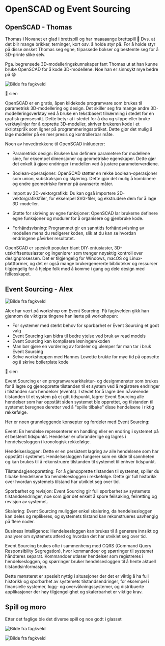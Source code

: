 # OpenSCAD og Event Sourcing

## OpenSCAD - Thomas

Thomas i Novanet er glad i brettspill og har maaaaange brettspill 🎲 Dvs. at det blir mange brikker, terninger, kort osv. å holde styr på. For å holde styr på disse ønsket Thomas seg egne, tilpassede bokser og bestemte seg for å 3D-printe slike selv.

Pga. begrensede 3D-modelleringskunnskaper fant Thomas ut at han kunne bruke OpenSCAD for å kode 3D-modellene. Noe han er sinnsykt mye bedre på 😁

![Bilde fra fagkveld](https://github.com/novanet/fagkvelder/blob/master/docs/20230921/content/IMG_8178.jpg)

🤖 sier:

OpenSCAD er en gratis, åpen kildekode programvare som brukes til parametrisk 3D-modellering og design. Det skiller seg fra mange andre 3D-modelleringsverktøy ved å bruke en tekstbasert tilnærming i stedet for en grafisk grensesnitt. Dette betyr at i stedet for å dra og slippe eller bruke verktøylinjer for å opprette 3D-modeller, skriver brukeren kode i et skriptspråk som ligner på programmeringsspråket. Dette gjør det mulig å lage modeller på en mer presis og kontrollerbar måte.

Noen av hovedtrekkene til OpenSCAD inkluderer:

- Parametrisk design: Brukere kan definere parametere for modellene sine, for eksempel dimensjoner og geometriske egenskaper. Dette gjør det enkelt å gjøre endringer i modellen ved å justere parameterverdiene.

- Boolean-operasjoner: OpenSCAD støtter en rekke boolean-operasjoner som union, substraksjon og skjæring. Dette gjør det mulig å kombinere og endre geometriske former på avanserte måter.

- Import av 2D-vektorgrafikk: Du kan også importere 2D-vektorgrafikkfiler, for eksempel SVG-filer, og ekstrudere dem for å lage 3D-modeller.

- Støtte for skriving av egne funksjoner: OpenSCAD lar brukerne definere egne funksjoner og moduler for å organisere og gjenbruke kode.

- Forhåndsvisning: Programmet gir en sanntids forhåndsvisning av modellen mens du redigerer koden, slik at du kan se hvordan endringene påvirker resultatet.

OpenSCAD er spesielt populær blant DIY-entusiaster, 3D-utskriftsentusiaster og ingeniører som trenger nøyaktig kontroll over designprosessen. Det er tilgjengelig for Windows, macOS og Linux-plattformer, og det er også mange brukergenererte biblioteker og ressurser tilgjengelig for å hjelpe folk med å komme i gang og dele design med fellesskapet.

## Event Sourcing - Alex

![Bilde fra fagkveld](https://github.com/novanet/fagkvelder/blob/master/docs/20230921/content/IMG_1293.jpg)

Alex har vært på workshop om Event Sourcing. På fagkvelden gikk han gjennom de viktigste tingene han lærte på workshopen:

- For systemer med sterkt behov for sporbarhet er Event Sourcing et godt valg
- Event Sourcing kan bidra til bedre ytelse ved bruk av read models
- Event Sourcing kan komplisere løsningen/koden
- Man bør gjøre en vurdering av fordeler og ulemper før man tar i bruk Event Sourcing
- Selve workshoppen med Hannes Lowette brukte for mye tid på oppsette og å skrive boilerplate kode

🤖 sier:

Event Sourcing er en programvarearkitektur- og designmønster som brukes for å lagre og gjenopprette tilstanden til et system ved å registrere endringer i tilstanden som hendelser (events). I stedet for å lagre den nåværende tilstanden til et system på et gitt tidspunkt, lagrer Event Sourcing alle hendelser som har oppstått siden systemet ble opprettet, og tilstanden til systemet beregnes deretter ved å "spille tilbake" disse hendelsene i riktig rekkefølge.

Her er noen grunnleggende konsepter og fordeler med Event Sourcing:

Event: En hendelse representerer en handling eller en endring i systemet på et bestemt tidspunkt. Hendelser er uforanderlige og lagres i hendelsesloggen i kronologisk rekkefølge.

Hendelsesloggen: Dette er en persistent lagring av alle hendelsene som har oppstått i systemet. Hendelsesloggen fungerer som en kilde til sannheten og kan brukes til å rekonstruere tilstanden til systemet til enhver tidspunkt.

Tilstandsgjenoppretting: For å gjenopprette tilstanden til systemet, spiller du tilbake hendelsene fra hendelsesloggen i rekkefølge. Dette gir full historikk over hvordan systemets tilstand har utviklet seg over tid.

Sporbarhet og revisjon: Event Sourcing gir full sporbarhet av systemets tilstandsendringer, noe som gjør det enkelt å spore feilsøking, feilretting og revisjon av systemet.

Skalering: Event Sourcing muliggjør enkel skalering, da hendelsesloggen kan deles og replikeres, og systemets tilstand kan rekonstrueres uavhengig på flere noder.

Business Intelligence: Hendelsesloggen kan brukes til å generere innsikt og analyser om systemets atferd og hvordan det har utviklet seg over tid.

Event Sourcing brukes ofte i sammenheng med CQRS (Command Query Responsibility Segregation), hvor kommandoer og spørringer til systemet håndteres separat. Kommandoer utløser hendelser som registreres i hendelsesloggen, og spørringer bruker hendelsesloggen til å hente aktuell tilstandsinformasjon.

Dette mønsteret er spesielt nyttig i situasjoner der det er viktig å ha full historikk og sporbarhet av systemets tilstandsendringer, for eksempel i finansielle systemer, logg- og overvåkningssystemer, og distribuerte applikasjoner der høy tilgjengelighet og skalerbarhet er viktige krav.

## Spill og moro

Etter det faglige ble det diverse spill og noe godt i glasset

![Bilde fra fagkveld](https://github.com/novanet/fagkvelder/blob/master/docs/20230921/content/IMG_3687.jpg)

![Bilde fra fagkveld](https://github.com/novanet/fagkvelder/blob/master/docs/20230921/content/IMG_20230921_195153.jpg)
